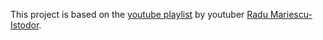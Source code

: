 This project is based on the [youtube playlist](https://www.youtube.com/playlist?list=PLB0Tybl0UNfZtY5IQl1aNwcoOPJNtnPEO) by youtuber [Radu Mariescu-Istodor](https://www.youtube.com/@Radu).